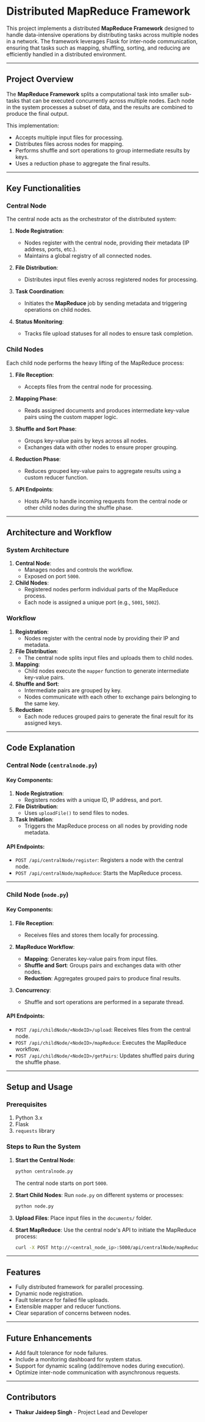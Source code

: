 # **Distributed MapReduce Framework**

This project implements a distributed **MapReduce Framework** designed to handle data-intensive operations by distributing tasks across multiple nodes in a network. The framework leverages Flask for inter-node communication, ensuring that tasks such as mapping, shuffling, sorting, and reducing are efficiently handled in a distributed environment.

---

## **Project Overview**

The **MapReduce Framework** splits a computational task into smaller sub-tasks that can be executed concurrently across multiple nodes. Each node in the system processes a subset of data, and the results are combined to produce the final output. 

This implementation:
- Accepts multiple input files for processing.
- Distributes files across nodes for mapping.
- Performs shuffle and sort operations to group intermediate results by keys.
- Uses a reduction phase to aggregate the final results.

---

## **Key Functionalities**

### **Central Node**
The central node acts as the orchestrator of the distributed system:
1. **Node Registration**:
   - Nodes register with the central node, providing their metadata (IP address, ports, etc.).
   - Maintains a global registry of all connected nodes.

2. **File Distribution**:
   - Distributes input files evenly across registered nodes for processing.

3. **Task Coordination**:
   - Initiates the **MapReduce** job by sending metadata and triggering operations on child nodes.

4. **Status Monitoring**:
   - Tracks file upload statuses for all nodes to ensure task completion.

### **Child Nodes**
Each child node performs the heavy lifting of the MapReduce process:
1. **File Reception**:
   - Accepts files from the central node for processing.

2. **Mapping Phase**:
   - Reads assigned documents and produces intermediate key-value pairs using the custom mapper logic.

3. **Shuffle and Sort Phase**:
   - Groups key-value pairs by keys across all nodes.
   - Exchanges data with other nodes to ensure proper grouping.

4. **Reduction Phase**:
   - Reduces grouped key-value pairs to aggregate results using a custom reducer function.

5. **API Endpoints**:
   - Hosts APIs to handle incoming requests from the central node or other child nodes during the shuffle phase.

---

## **Architecture and Workflow**

### **System Architecture**
1. **Central Node**:
   - Manages nodes and controls the workflow.
   - Exposed on port `5000`.
2. **Child Nodes**:
   - Registered nodes perform individual parts of the MapReduce process.
   - Each node is assigned a unique port (e.g., `5001`, `5002`).

### **Workflow**
1. **Registration**:
   - Nodes register with the central node by providing their IP and metadata.
2. **File Distribution**:
   - The central node splits input files and uploads them to child nodes.
3. **Mapping**:
   - Child nodes execute the `mapper` function to generate intermediate key-value pairs.
4. **Shuffle and Sort**:
   - Intermediate pairs are grouped by key.
   - Nodes communicate with each other to exchange pairs belonging to the same key.
5. **Reduction**:
   - Each node reduces grouped pairs to generate the final result for its assigned keys.

---

## **Code Explanation**

### **Central Node (`centralnode.py`)**
#### Key Components:
1. **Node Registration**:
   - Registers nodes with a unique ID, IP address, and port.
2. **File Distribution**:
   - Uses `uploadFile()` to send files to nodes.
3. **Task Initiation**:
   - Triggers the MapReduce process on all nodes by providing node metadata.

#### API Endpoints:
- `POST /api/centralNode/register`: Registers a node with the central node.
- `POST /api/centralNode/mapReduce`: Starts the MapReduce process.

---

### **Child Node (`node.py`)**
#### Key Components:
1. **File Reception**:
   - Receives files and stores them locally for processing.
2. **MapReduce Workflow**:
   - **Mapping**: Generates key-value pairs from input files.
   - **Shuffle and Sort**: Groups pairs and exchanges data with other nodes.
   - **Reduction**: Aggregates grouped pairs to produce final results.

3. **Concurrency**:
   - Shuffle and sort operations are performed in a separate thread.

#### API Endpoints:
- `POST /api/childNode/<NodeID>/upload`: Receives files from the central node.
- `POST /api/childNode/<NodeID>/mapReduce`: Executes the MapReduce workflow.
- `POST /api/childNode/<NodeID>/getPairs`: Updates shuffled pairs during the shuffle phase.

---

## **Setup and Usage**

### **Prerequisites**
1. Python 3.x
2. Flask
3. `requests` library

### **Steps to Run the System**
1. **Start the Central Node**:
   ```bash
   python centralnode.py
   ```
   The central node starts on port `5000`.

2. **Start Child Nodes**:
   Run `node.py` on different systems or processes:
   ```bash
   python node.py
   ```

3. **Upload Files**:
   Place input files in the `documents/` folder.

4. **Start MapReduce**:
   Use the central node's API to initiate the MapReduce process:
   ```bash
   curl -X POST http://<central_node_ip>:5000/api/centralNode/mapReduce
   ```

---

## **Features**
- Fully distributed framework for parallel processing.
- Dynamic node registration.
- Fault tolerance for failed file uploads.
- Extensible mapper and reducer functions.
- Clear separation of concerns between nodes.

---

## **Future Enhancements**
- Add fault tolerance for node failures.
- Include a monitoring dashboard for system status.
- Support for dynamic scaling (add/remove nodes during execution).
- Optimize inter-node communication with asynchronous requests.

---

## **Contributors**
- **Thakur Jaideep Singh** - Project Lead and Developer
